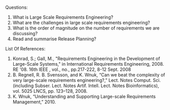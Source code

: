 Questions:

1.	What is Large Scale Requirements Engineering?
2.	What are the challenges in large scale requirements engineering?
3.	What is the order of magnitude on the number of requirements we are discussing?
4.	Read and summarise Release Planning?

List Of References:

1. Konrad, S.; Gall, M., "Requirements Engineering in the Development of Large-Scale Systems," in International Requirements Engineering, 2008. RE '08. 16th IEEE , vol., no., pp.217-222, 8-12 Sept. 2008
2. B. Regnell, R. B. Svensson, and K. Wnuk, “Can we beat the complexity of very large-scale requirements engineering?,” Lect. Notes Comput. Sci. (including Subser. Lect. Notes Artif. Intell. Lect. Notes Bioinformatics), vol. 5025 LNCS, pp. 123–128, 2008.
3. K. Wnuk, “Understanding and Supporting Large-scale Requirements Management,” 2010.
